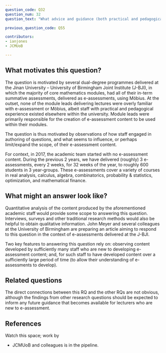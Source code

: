 ```yaml
---
question_code: Q32
question_num: 32
question_text: "What advice and guidance (both practical and pedagogical) is available to  lecturers about using e-assessment in their courses, and to what extent do they engage with it?" 

previous_question_code: Q55

contributors: 
- ianjones
- JCMUoB

---
```





## What motivates this question?

The question is motivated by several dual-degree programmes delivered at the Jinan University – University of Birmingham Joint Institute (J-BJI), in which the majority of core mathematics modules, had all of their in-term summative assessments, delivered as e-assessments, using Möbius. At the outset, none of the module leads delivering lectures were overly familiar with e-assessment or Möbius, albeit staff with practical and pedagogical experience existed elsewhere within the university. Module leads were primarily responsible for the creation of e-assessment content to be used within their modules.  

The question is thus motivated by observations of how staff engaged in authoring of questions, and what seems to influence, or perhaps limit/expand the scope, of their e-assessment content.

For context, in 2017, the academic team started with no e-assessment content. During the previous 2 years, we have delivered (roughly) 3 e-assessments, every 2 weeks, for 32 weeks of the year, to roughly 600 students in 3 year-groups. These e-assessments cover a variety of courses in real analysis, calculus, algebra, combinatorics, probability & statistics, optimization, and mathematical finance.

## What might an answer look like?

Quantitative analysis of the content produced by the aforementioned academic staff would provide some scope to answering this question. Interviews, surveys and other traditional research methods would also be helpful to obtain qualitative information. John Meyer and several colleagues at the University of Birmingham are preparing an article aiming to respond to this question in the context of e-assessments delivered at the J-BJI. 

Two key features to answering this question rely on: observing content developed by sufficiently many staff who are new to developing e-assessment content; and, for such staff to have developed content over a sufficiently large period of time (to allow their understanding of e-assessments to develop).

## Related questions

The direct connections between this RQ and the other RQs are not obvious, although the findings from other research questions should be expected to inform any future guidance that becomes available for lecturers who are new to e-assessment.

## References

<div class="reference_list" markdown="1">

Watch this space; work by 
- JCMUoB
and colleagues is in the pipeline.

</div>
